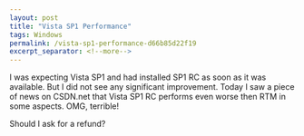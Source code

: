 ```yaml
---
layout: post
title: "Vista SP1 Performance"
tags: Windows
permalink: /vista-sp1-performance-d66b85d22f19
excerpt_separator: <!--more-->
---
```

I was expecting Vista SP1 and had installed SP1 RC as soon as it was available. But I did not see any significant improvement. Today I saw a piece of news on CSDN.net that Vista SP1 RC performs even worse then RTM in some aspects. OMG, terrible!

Should I ask for a refund?
<!--more-->